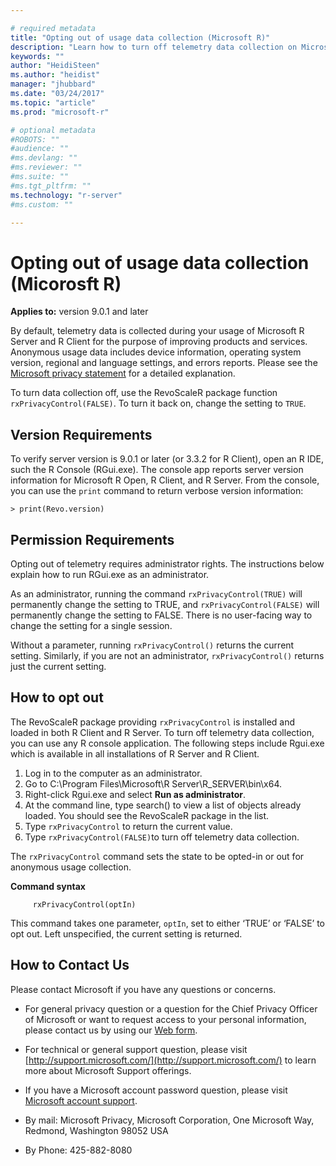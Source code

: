 ```yaml
---

# required metadata
title: "Opting out of usage data collection (Microsoft R)"
description: "Learn how to turn off telemetry data collection on Microsoft R Server and R Client using the `rxPrivacyControl` function in RevoScaleR."
keywords: ""
author: "HeidiSteen"
ms.author: "heidist"
manager: "jhubbard"
ms.date: "03/24/2017"
ms.topic: "article"
ms.prod: "microsoft-r"

# optional metadata
#ROBOTS: ""
#audience: ""
#ms.devlang: ""
#ms.reviewer: ""
#ms.suite: ""
#ms.tgt_pltfrm: ""
ms.technology: "r-server"
#ms.custom: ""

---
```

# Opting out of usage data collection (Micorosft R)

**Applies to:** version 9.0.1 and later

By default, telemetry data is collected during your usage of Microsoft R Server and R Client for the purpose of improving products and services. Anonymous usage data includes device information, operating system version, regional and language settings, and errors reports. Please see the [Microsoft privacy statement](https://privacy.microsoft.com/privacystatement) for a detailed explanation.

To turn data collection off, use the RevoScaleR package function `rxPrivacyControl(FALSE)`. To turn it back on, change the setting to `TRUE`.

## Version Requirements

To verify server version is 9.0.1 or later (or 3.3.2 for R Client), open an R IDE, such the R Console (RGui.exe). The console app reports server version information for Microsoft R Open, R Client, and R Server. From the console, you can use the `print` command to return verbose version information:

    > print(Revo.version)

## Permission Requirements

Opting out of telemetry requires administrator rights. The instructions below explain how to run RGui.exe as an administrator.

As an administrator, running the command `rxPrivacyControl(TRUE)` will permanently change the setting to TRUE, and `rxPrivacyControl(FALSE)` will permanently change the setting to FALSE. There is no user-facing way to change the setting for a single session.

Without a parameter, running `rxPrivacyControl()` returns the current setting. Similarly, if you are not an administrator, `rxPrivacyControl()` returns just the current setting.

## How to opt out

The RevoScaleR package providing `rxPrivacyControl` is installed and loaded in both R Client and R Server. To turn off telemetry data collection, you can use any R console application. The following steps include Rgui.exe which is available in all installations of R Server and R Client.

1. Log in to the computer as an administrator.
2. Go to C:\Program Files\Microsoft\R Server\R_SERVER\bin\x64.
3. Right-click Rgui.exe and select **Run as administrator**.
4. At the command line, type search() to view a list of objects already loaded. You should see the RevoScaleR package in the list.
5. Type `rxPrivacyControl` to return the current value.
6. Type `rxPrivacyControl(FALSE)`to turn off telemetry data collection.

The  `rxPrivacyControl` command sets the state to be opted-in or out for anonymous usage collection.

**Command syntax**
~~~~
     rxPrivacyControl(optIn)
~~~~

This command takes one parameter, `optIn`, set to either ‘TRUE’ or ‘FALSE’ to opt out. Left unspecified, the current setting is returned.

## How to Contact Us

Please contact Microsoft if you have any questions or concerns.

+ For general privacy question or a question for the Chief Privacy Officer of Microsoft or want to request access to your personal information, please contact us by using our [Web form](http://go.microsoft.com/fwlink/?LinkId=321116).

+ For technical or general support question, please visit [http://support.microsoft.com/](http://support.microsoft.com/) to learn more about Microsoft Support offerings.

+ If you have a Microsoft account password question, please visit [Microsoft account support](http://go.microsoft.com/FWLink/p/?LinkID=320207).

+ By mail: Microsoft Privacy, Microsoft Corporation, One Microsoft Way, Redmond, Washington 98052 USA

+ By Phone: 425-882-8080
